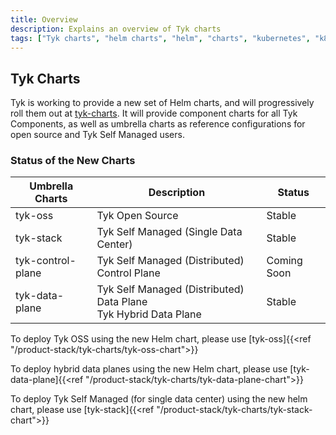 ```yaml
---
title: Overview
description: Explains an overview of Tyk charts
tags: ["Tyk charts", "helm charts", "helm", "charts", "kubernetes", "k8s"]
---
```


## Tyk Charts

Tyk is working to provide a new set of Helm charts, and will progressively roll them out at [tyk-charts](https://github.com/TykTechnologies/tyk-charts). It will provide component charts for all Tyk Components, as well as umbrella charts as reference configurations for open source and Tyk Self Managed users.

### Status of the New Charts

| Umbrella Charts | Description | Status |
|-----------------|-------------|--------|
| tyk-oss            | Tyk Open Source                       | Stable              |
| tyk-stack          | Tyk Self Managed (Single Data Center) | Stable              |
| tyk-control-plane  | Tyk Self Managed (Distributed) Control Plane | Coming Soon     |
| tyk-data-plane     | Tyk Self Managed (Distributed) Data Plane <br> Tyk Hybrid Data Plane | Stable              |


To deploy Tyk OSS using the new Helm chart, please use [tyk-oss]{{<ref "/product-stack/tyk-charts/tyk-oss-chart">}}

To deploy hybrid data planes using the new Helm chart, please use [tyk-data-plane]{{<ref "/product-stack/tyk-charts/tyk-data-plane-chart">}}

To deploy Tyk Self Managed (for single data center) using the new helm chart, please use [tyk-stack]{{<ref "/product-stack/tyk-charts/tyk-stack-chart">}}